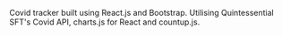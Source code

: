 Covid tracker built using React.js and Bootstrap.
Utilising Quintessential SFT's Covid API, charts.js for React and countup.js.
